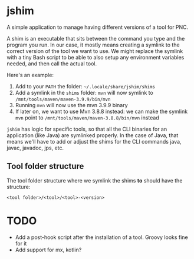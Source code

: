 # jshim
A simple application to manage having different versions of a tool for PNC.

A shim is an executable that sits between the command you type and the program you run. In our case, it mostly means
creating a symlink to the correct version of the tool we want to use. We might replace the symlink with a tiny Bash
script to be able to also setup any environment variables needed, and then call the actual tool.

Here's an example:
1. Add to your `PATH` the folder: `~/.locale/share/jshim/shims`
2. Add a symlink in the `shims` folder: `mvn` will now symlink to `/mnt/tools/maven/maven-3.9.9/bin/mvn`
3. Running `mvn` will now use the mvn 3.9.9 binary
4. If later on, we want to use Mvn 3.8.8 instead: we can make the symlink `mvn` point to `/mnt/tools/maven/maven-3.8.8/bin/mvn` instead

`jshim` has logic for specific tools, so that all the CLI binaries for an application (like Java) are symlinked properly.
In the case of Java, that means we'll have to add or adjust the shims for the CLI commands java, javac, javadoc, jps, etc.

## Tool folder structure
The tool folder structure where we symlink the shims **to** should have the structure:
```
<tool folder>/<tool>/<tool>-<version>
```

# TODO
- Add a post-hook script after the installation of a tool. Groovy looks fine for it
- Add support for mx, kotlin?
